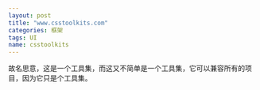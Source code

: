 ```yaml
---
layout: post
title: "www.csstoolkits.com"
categories: 框架
tags: UI
name: csstoolkits
---
```


故名思意，这是一个工具集，而这又不简单是一个工具集<!--break-->，它可以兼容所有的项目，因为它只是个工具集。
